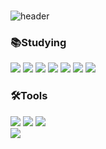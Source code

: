 ### 
![header](https://capsule-render.vercel.app/api?type=waving&height=400&text=Luckylucyj%20Github&fontColor=f7f5f5)
<div align="left">
	<h3>📚Studying</h3>
</div>
<div align="left">
	<img src="https://img.shields.io/badge/HTML5-E34F26?style=flat&logo=HTML5&logoColor=white" />
	<img src="https://img.shields.io/badge/CSS3-1572B6?style=flat&logo=CSS3&logoColor=white" />
	<img src="https://img.shields.io/badge/javascript-F7DF1E?style=flat&logo=javascript&logoColor=black" />
	<img src="https://img.shields.io/badge/jquery-0769AD?style=flat&logo=jquery&logoColor=#0769AD" />
	<img src="https://img.shields.io/badge/react-61DAFB?style=flat&logo=react&logoColor=white" />
	<img src="https://img.shields.io/badge/vue.js-4FC08D?style=flat&logo=vuedotjs&logoColor=white" />
	<img src="https://img.shields.io/badge/python-3776AB?style=flat&logo=python&logoColor=white" />
</div>
<div align="left">
	<h3>🛠Tools</h3>
</div>
<div align="left">
	<img src="https://img.shields.io/badge/visualstudiocode-007ACC?style=flat-square&logo=visualstudiocode&logoColor=#007ACC"/>
	<img src="https://img.shields.io/badge/git-05032?style=flat&logo=git&logoColor=#F05032" />
	<img src="https://img.shields.io/badge/github-181717?style=flat&logo=github&logoColor=#181717" />
</div>
<a href="https://hits.seeyoufarm.com"><img src="https://hits.seeyoufarm.com/api/count/incr/badge.svg?url=https%3A%2F%2Fgithub.com%2Fluckylucyj&count_bg=%23181717&title_bg=%23181717&icon=github.svg&icon_color=%23E7E7E7&title=github&edge_flat=false"/></a>
<!--
**luckylucyj/luckylucyj** is a ✨ _special_ ✨ repository because its `README.md` (this file) appears on your GitHub profile.

Here are some ideas to get you started:

- 🔭 I’m currently working on ...
- 🌱 I’m currently learning ...
- 👯 I’m looking to collaborate on ...
- 🤔 I’m looking for help with ...
- 💬 Ask me about ...
- 📫 How to reach me: ...
- 😄 Pronouns: ...
- ⚡ Fun fact: ...
-->
